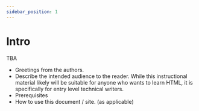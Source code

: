 ```yaml
---
sidebar_position: 1
---
```


# Intro

TBA

- Greetings from the authors.
- Describe the intended audience to the reader. While this instructional material likely will be suitable for anyone who wants to learn HTML, it is specifically for entry level technical writers.
- Prerequisites
- How to use this document / site. (as applicable)
